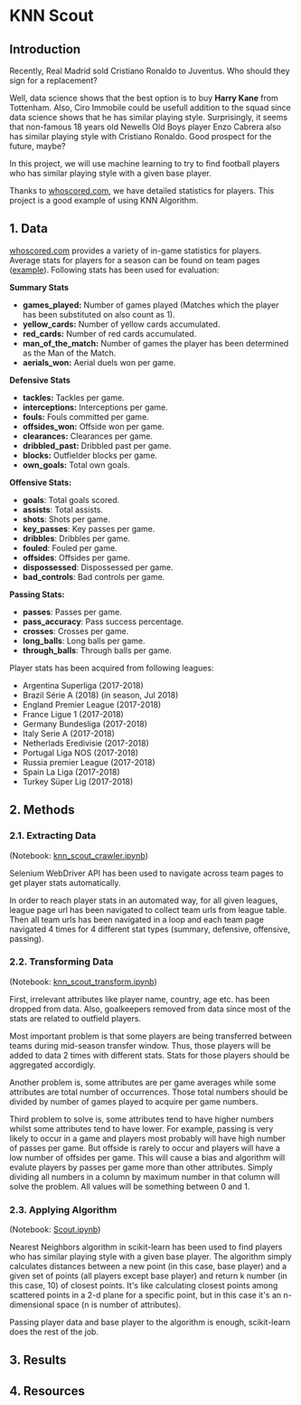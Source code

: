 # KNN Scout

## Introduction

Recently, Real Madrid sold Cristiano Ronaldo to Juventus. Who should they sign for a replacement?

Well, data science shows that the best option is to buy **Harry Kane** from Tottenham. Also, Ciro Immobile could be usefull addition to the squad since data science shows that he has similar playing style. Surprisingly, it seems that non-famous 18 years old Newells Old Boys player Enzo Cabrera also has similar playing style with Cristiano Ronaldo. Good prospect for the future, maybe?

In this project, we will use machine learning to try to find football players who has similar playing style with a given base player.

Thanks to [whoscored.com](https://www.whoscored.com/), we have detailed statistics for players. This project is a good example of using KNN Algorithm.

## 1. Data
[whoscored.com](https://www.whoscored.com/) provides a variety of in-game statistics for players. Average stats for players for a season can be found on team pages ([example](https://www.whoscored.com/Teams/133/Show/Turkey-Besiktas)). Following stats has been used for evaluation:

**Summary Stats**
- **games_played:** Number of games played (Matches which the player has been substituted on also count as 1).
- **yellow_cards:** Number of yellow cards accumulated.
- **red_cards:** Number of red cards accumulated.
- **man_of_the_match:** Number of games the player has been determined as the Man of the Match.
- **aerials_won:** Aerial duels won per game.

**Defensive Stats**
- **tackles:** Tackles per game.
- **interceptions:** Interceptions per game.
- **fouls:** Fouls committed per game.
- **offsides_won:** Offside won per game.
- **clearances:** Clearances per game.
- **dribbled_past:** Dribbled past per game.
- **blocks:** Outfielder blocks per game.
- **own_goals:** Total own goals.

**Offensive Stats:**
- **goals**: Total goals scored.
- **assists**: Total assists.
- **shots**: Shots per game.
- **key_passes**: Key passes per game.
- **dribbles**: Dribbles per game.
- **fouled**: Fouled per game.
- **offsides**: Offsides per game.
- **dispossessed**: Dispossessed per game.
- **bad_controls**: Bad controls per game.

**Passing Stats:**
- **passes**: Passes per game.
- **pass_accuracy**: Pass success percentage.
- **crosses**: Crosses per game.
- **long_balls**: Long balls per game.
- **through_balls**: Through balls per game.

Player stats has been acquired from following leagues:
- Argentina Superliga (2017-2018)
- Brazil Série A (2018) (in season, Jul 2018)
- England Premier League (2017-2018)
- France Ligue 1 (2017-2018)
- Germany Bundesliga (2017-2018)
- Italy Serie A (2017-2018)
- Netherlads Eredivisie (2017-2018)
- Portugal Liga NOS (2017-2018)
- Russia premier League (2017-2018)
- Spain La Liga (2017-2018)
- Turkey Süper Lig (2017-2018)

## 2. Methods

### 2.1. Extracting Data
(Notebook: [knn_scout_crawler.ipynb](knn_scout_crawler.ipynb))

Selenium WebDriver API has been used to navigate across team pages to get player stats automatically.

In order to reach player stats in an automated way, for all given leagues, league page url has been navigated to collect team urls from league table. Then all team urls has been navigated in a loop and each team page navigated 4 times for 4 different stat types (summary, defensive, offensive, passing).  

### 2.2. Transforming Data
(Notebook: [knn_scout_transform.ipynb](knn_scout_transform.ipynb))

First, irrelevant attributes like player name, country, age etc. has been dropped from data. Also, goalkeepers removed from data since most of the stats are related to outfield players.

Most important problem is that some players are being transferred between teams during mid-season transfer window. Thus, those players will be added to data 2 times with different stats. Stats for those players should be aggregated accordigly.

Another problem is, some attributes are per game averages while some attributes are total number of occurrences. Those total numbers should be divided by number of games played to acquire per game numbers.

Third problem to solve is, some attributes tend to have higher numbers whilst some attributes tend to have lower. For example, passing is very likely to occur in a game and players most probably will have high number of passes per game. But offside is rarely to occur and players will have a low number of offsides per game. This will cause a bias and algorithm will evalute players by passes per game more than other attributes. Simply dividing all numbers in a column by maximum number in that column will solve the problem. All values will be something between 0 and 1.

### 2.3. Applying Algorithm
(Notebook: [Scout.ipynb](Scout.ipynb))

Nearest Neighbors algorithm in scikit-learn has been used to find players who has similar playing style with a given base player. The algorithm simply calculates distances between a new point (in this case, base player) and a given set of points (all players except base player) and return k number (in this case, 10) of closest points. It's like calculating closest points among scattered points in a 2-d plane for a specific point, but in this case it's an n-dimensional space (n is number of attributes).

Passing player data and base player to the algorithm is enough, scikit-learn does the rest of the job.  

## 3. Results



## 4. Resources
